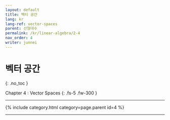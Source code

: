 ```yaml
---
layout: default
title: 벡터 공간
lang: kr
lang-ref: vector-spaces
parent: 선형대수
permalink: /kr/linear-algebra/2-4
nav_order: 4
writer: junnei
---
```


# 벡터 공간
{: .no_toc }


Chapter 4 : Vector Spaces
{: .fs-5 .fw-300 }

---

{% include category.html category=page.parent id=4 %}

---

